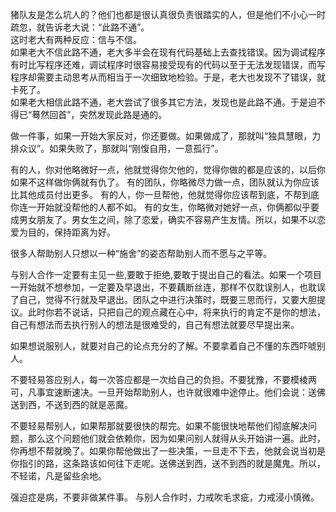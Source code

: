 
猪队友是怎么坑人的？他们也都是很认真很负责很踏实的人，但是他们不小心一时疏忽，就告诉老大说：“此路不通”。  
这时老大有两种反应：信与不信。  
如果老大不信此路不通，老大多半会在现有代码基础上去查找错误。因为调试程序有时比写程序还难，调试程序时很容易接受现有的代码以至于无法发现错误，而写程序却需要主动思考从而相当于一次细致地检验。于是，老大也发现不了错误，就卡死了。  
如果老大相信此路不通，老大尝试了很多其它方法，发现也是此路不通。于是迫不得已“蓦然回首”，突然发现此路是通的。  

做一件事，如果一开始大家反对，你还要做。如果做成了，那就叫“独具慧眼，力排众议”。如果失败了，那就叫“刚愎自用，一意孤行”。


有的人，你对他略微好一点，他就觉得你欠他的，觉得你做的都是应该的，以后你如果不这样做你俩就有仇了。
有的团队，你略微尽力做一点，团队就认为你应该比其他成员付出更多。
有的人，你一旦帮他，他就觉得你应该帮到底，不帮到底你连一开始就没帮他的人都不如。
有的女生，你略微对她好一点，你俩都似乎要成男女朋友了。男女生之间，除了恋爱，确实不容易产生友情。所以，如果不以恋爱为目的，保持距离为好。


很多人帮助别人只想以一种“施舍”的姿态帮助别人而不愿与之平等。


与别人合作一定要有主见一些,要敢于拒绝,要敢于提出自己的看法。如果一个项目一开始就不想参加，一定要及早退出，不要藕断丝连，那样不仅耽误别人，也耽误了自己，觉得不行就及早退出。团队之中进行决策时，既要三思而行，又要大胆提议。此时你若不说话，只把自己的观点藏在心中，将来执行的肯定不是你的想法，自己有想法而去执行别人的想法是很难受的，自己有想法就要尽早提出来。

如果想说服别人，就要对自己的论点充分的了解。不要拿着自己不懂的东西吓唬别人。

不要轻易答应别人，每一次答应都是一次给自己的负担。不要犹豫，不要模棱两可，凡事宜速断速决。一旦开始帮助别人，也许就很难中途停止。他们会说：送佛送到西，不送到西的就是恶魔。


不要轻易帮别人，如果帮那就要很快的帮完。如果不能很快地帮他们彻底解决问题，那么这个问题他们就会依赖你，因为如果问别人就得从头开始讲一遍。此时，你再想不帮就晚了。如果你帮他做出了一些决策，一旦走不下去，他就会说当初是你指引的路，这条路该如何往下走呢。送佛送到西，送不到西的就是魔鬼。所以，不轻诺，凡是留些余地。

强迫症是病，不要非做某件事。
与别人合作时，力戒吹毛求疵，力戒浸小慎微。
